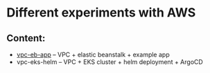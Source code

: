 # Different experiments with AWS

## Content: 
 - [vpc-eb-app](vpc-eks-helm) – VPC + elastic beanstalk + example app
 - vpc-eks-helm – VPC + EKS cluster + helm deployment + ArgoCD
